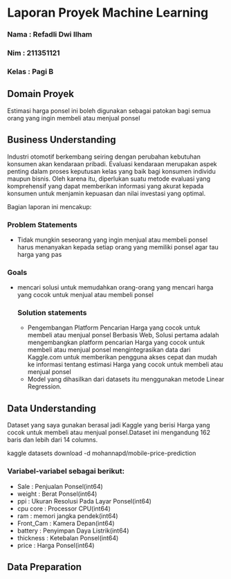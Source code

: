 # Laporan Proyek Machine Learning
### Nama : Refadli Dwi Ilham
### Nim : 211351121
### Kelas : Pagi B

## Domain Proyek

Estimasi harga ponsel ini boleh digunakan sebagai patokan bagi semua orang yang ingin membeli atau menjual ponsel
## Business Understanding

Industri otomotif  berkembang seiring dengan perubahan kebutuhan konsumen akan kendaraan pribadi.
Evaluasi kendaraan merupakan aspek penting dalam proses  keputusan kelas yang baik bagi konsumen individu maupun bisnis.
Oleh karena itu, diperlukan suatu metode evaluasi yang komprehensif yang dapat memberikan informasi yang akurat kepada konsumen untuk menjamin kepuasan dan nilai investasi yang optimal.

Bagian laporan ini mencakup:

### Problem Statements

- Tidak mungkin seseorang yang ingin menjual atau membeli ponsel harus menanyakan kepada setiap orang yang memiliki ponsel agar tau harga yang pas

### Goals

- mencari solusi untuk memudahkan orang-orang yang mencari harga yang cocok untuk menjual atau membeli ponsel


    ### Solution statements
    - Pengembangan Platform Pencarian Harga yang cocok untuk membeli atau menjual ponsel Berbasis Web, Solusi pertama adalah mengembangkan platform pencarian Harga yang cocok untuk membeli atau menjual ponsel mengintegrasikan data dari Kaggle.com untuk memberikan pengguna akses cepat dan mudah ke informasi tentang estimasi Harga yang cocok untuk membeli atau menjual ponsel
    - Model yang dihasilkan dari datasets itu menggunakan metode Linear Regression.

## Data Understanding
Dataset yang saya gunakan berasal jadi Kaggle yang berisi Harga yang cocok untuk membeli atau menjual ponsel.Dataset ini mengandung 162 baris dan lebih dari 14 columns.

kaggle datasets download -d mohannapd/mobile-price-prediction 

### Variabel-variabel sebagai berikut:
- Sale  : Penjualan Ponsel(int64)
- weight    : Berat Ponsel(int64)
- ppi       : Ukuran Resolusi Pada Layar Ponsel(int64)
- cpu core  : Processor CPU(int64)
- ram       : memori jangka pendek(int64)
- Front_Cam : Kamera Depan(int64)
- battery   : Penyimpan Daya Listrik(int64)
- thickness : Ketebalan Ponsel(int64)
- price     : Harga Ponsel(int64)

## Data Preparation

